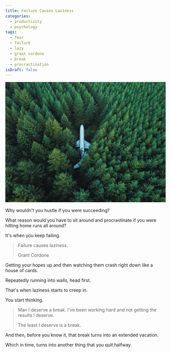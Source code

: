 ```yaml
---
title: Failure Causes Laziness
categories:
  - productivity
  - psychology
tags:
  - fear
  - failure
  - lazy
  - grant cordone
  - break
  - procrastination
isDraft: false
---
```

<img src="plane-in-woods.jpg" alt="Plane stuck in the woods" title="Photo by David Kovalenko on Unsplash" />

Why wouldn't you hustle if you were succeeding?

What reason would you have to sit around and procrastinate if you were hitting home runs all around?

It's when you keep failing.

> Failure causes laziness.
>
> Grant Cordone

Getting your hopes up and then watching them crash right down like a house of cards.

Repeatedly running into walls, head first.

That's when laziness starts to creep in.

You start thinking.

> Man I deserve a break. I've been working hard and not getting the results I deserve.
>
> The least I deserve is a break.

And then, before you know it, that break turns into an extended vacation.

Which in time, turns into another thing that you quit halfway.